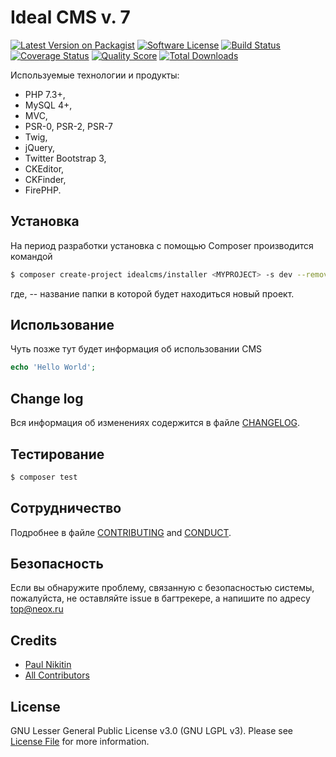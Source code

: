 # Ideal CMS v. 7

[![Latest Version on Packagist][ico-version]][link-packagist]
[![Software License][ico-license]](LICENSE.md)
[![Build Status][ico-travis]][link-travis]
[![Coverage Status][ico-scrutinizer]][link-scrutinizer]
[![Quality Score][ico-code-quality]][link-code-quality]
[![Total Downloads][ico-downloads]][link-downloads]

Используемые технологии и продукты:

* PHP 7.3+,
* MySQL 4+, 
* MVC, 
* PSR-0, PSR-2, PSR-7
* Twig, 
* jQuery,
* Twitter Bootstrap 3,
* CKEditor,
* CKFinder, 
* FirePHP.

## Установка

На период разработки установка с помощью Composer производится командой

``` bash
$ composer create-project idealcms/installer <MYPROJECT> -s dev --remove-vcs
```

где, <MYPROJECT> -- название папки в которой будет находиться новый проект.

## Использование

Чуть позже тут будет информация об использовании CMS

``` php
echo 'Hello World';
```

## Change log

Вся информация об изменениях содержится в файле [CHANGELOG](CHANGELOG.md).

## Тестирование

``` bash
$ composer test
```

## Сотрудничество

Подробнее в файле [CONTRIBUTING](CONTRIBUTING.md) and [CONDUCT](CONDUCT.md).

## Безопасность

Если вы обнаружите проблему, связанную с безопасностью системы, пожалуйста, не оставляйте issue в багтрекере, а напишите по адресу top@neox.ru

## Credits

- [Paul Nikitin][link-author]
- [All Contributors][link-contributors]

## License

GNU Lesser General Public License v3.0 (GNU LGPL v3). Please see [License File](LICENSE.md) for more information.

[ico-version]: https://img.shields.io/packagist/v/idealcms/idealcms.svg?style=flat-square
[ico-license]: https://img.shields.io/badge/license-LGPL-blue.svg?style=flat-square
[ico-travis]: https://img.shields.io/travis/idealcms/idealcms/master.svg?style=flat-square
[ico-scrutinizer]: https://img.shields.io/scrutinizer/coverage/g/idealcms/idealcms.svg?style=flat-square
[ico-code-quality]: https://img.shields.io/scrutinizer/g/idealcms/idealcms.svg?style=flat-square
[ico-downloads]: https://img.shields.io/packagist/dt/idealcms/idealcms.svg?style=flat-square

[link-packagist]: https://packagist.org/packages/idealcms/idealcms
[link-travis]: https://travis-ci.org/idealcms/idealcms
[link-scrutinizer]: https://scrutinizer-ci.com/g/idealcms/idealcms/code-structure
[link-code-quality]: https://scrutinizer-ci.com/g/idealcms/idealcms
[link-downloads]: https://packagist.org/packages/idealcms/idealcms
[link-author]: https://github.com/idealcms
[link-contributors]: ../../contributors
